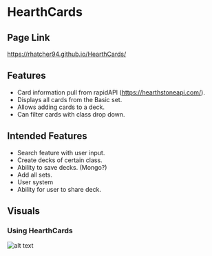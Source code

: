 # HearthCards

## Page Link
https://rhatcher94.github.io/HearthCards/

## Features
- Card information pull from rapidAPI (https://hearthstoneapi.com/).
- Displays all cards from the Basic set.
- Allows adding cards to a deck. 
- Can filter cards with class drop down. 

## Intended Features
- Search feature with user input. 
- Create decks of certain class.
- Ability to save decks. (Mongo?)
- Add all sets.
- User system
- Ability for user to share deck. 

## Visuals

### Using HearthCards
![alt text](https://github.com/Rhatcher94/HearthCards/blob/master/README_ASSETS/HearthCards.gif)
